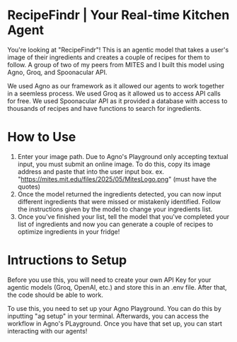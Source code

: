 # RecipeFindr | Your Real-time Kitchen Agent
You're looking at "RecipeFindr"! This is an agentic model that takes a user's image of their ingredients and creates a couple of recipes for them to follow. A group of two of my peers from MITES and I built this model using Agno, Groq, and Spoonacular API.

We used Agno as our framework as it allowed our agents to work together in a seemless process. We used Groq as it allowed us to access API calls for free. We used Spoonacular API as it provided a database with access to thousands of recipes and have functions to search for ingredients.


# How to Use
1. Enter your image path. Due to Agno's Playground only accepting textual input, you must submit an online image. To do this, copy its image address and paste that into the user input box.
       ex. "https://mites.mit.edu/files/2025/05/MitesLogo.png" (must have the quotes)
3. Once the model returned the ingredients detected, you can now input different ingredients that were missed or mistakenly identified. Follow the instructions given by the model to change your ingredients list.
4. Once you've finished your list, tell the model that you've completed your list of ingredients and now you can generate a couple of recipes to optimize ingredients in your fridge!


# Intructions to Setup
Before you use this, you will need to create your own API Key for your agentic models (Groq, OpenAI, etc.) and store this in an .env file. After that, the code should be able to work.

To use this, you need to set up your Agno Playground. You can do this by inputting "ag setup" in your terminal. Afterwards, you can access the workflow in Agno's PLayground. Once you have that set up, you can start interacting with our agents!
